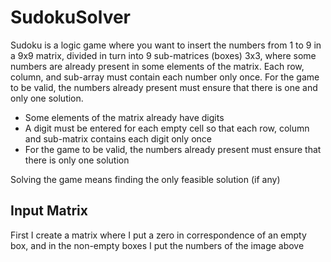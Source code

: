 # SudokuSolver
Sudoku is a logic game where you want to insert the numbers from 1 to 9 in a 9x9 matrix, divided in turn into 9 sub-matrices (boxes) 3x3, where some numbers are already present in some elements of the matrix. Each row, column, and sub-array must contain each number only once. For the game to be valid, the numbers already present must ensure that there is one and only one solution.

* Some elements of the matrix already have digits
* A digit must be entered for each empty cell so that each row, column and sub-matrix contains each digit only once
* For the game to be valid, the numbers already present must ensure that there is only one solution

Solving the game means finding the only feasible solution (if any)

## Input Matrix
First I create a matrix where I put a zero in correspondence of an empty box, and in the non-empty boxes I put the numbers of the image above
